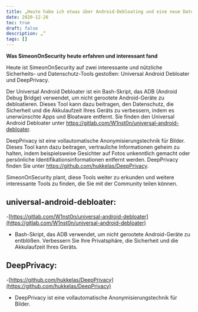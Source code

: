 ```yaml
---
title: „Heute habe ich etwas über Android-Debloating und eine neue Datenschutztechnik erfahren“
date: 2020-12-26
toc: true
draft: false
description: „“
tags: []
---
```


**Was SimeonOnSecurity heute erfahren und interessant fand**

Heute ist SimeonOnSecurity auf zwei interessante und nützliche Sicherheits- und Datenschutz-Tools gestoßen: Universal Android Debloater und DeepPrivacy.

Der Universal Android Debloater ist ein Bash-Skript, das ADB (Android Debug Bridge) verwendet, um nicht gerootete Android-Geräte zu debloatieren. Dieses Tool kann dazu beitragen, den Datenschutz, die Sicherheit und die Akkulaufzeit Ihres Geräts zu verbessern, indem es unerwünschte Apps und Bloatware entfernt. Sie finden den Universal Android Debloater unter https://gitlab.com/W1nst0n/universal-android-debloater.

DeepPrivacy ist eine vollautomatische Anonymisierungstechnik für Bilder. Dieses Tool kann dazu beitragen, vertrauliche Informationen geheim zu halten, indem beispielsweise Gesichter auf Fotos unkenntlich gemacht oder persönliche Identifikationsinformationen entfernt werden. DeepPrivacy finden Sie unter https://github.com/hukkelas/DeepPrivacy.

SimeonOnSecurity plant, diese Tools weiter zu erkunden und weitere interessante Tools zu finden, die Sie mit der Community teilen können.

## universal-android-debloater:
-[https://gitlab.com/W1nst0n/universal-android-debloater](https://gitlab.com/W1nst0n/universal-android-debloater)
- Bash-Skript, das ADB verwendet, um nicht gerootete Android-Geräte zu entblößen. Verbessern Sie Ihre Privatsphäre, die Sicherheit und die Akkulaufzeit Ihres Geräts.

## DeepPrivacy:
-[https://github.com/hukkelas/DeepPrivacy](https://github.com/hukkelas/DeepPrivacy)
- DeepPrivacy ist eine vollautomatische Anonymisierungstechnik für Bilder.
